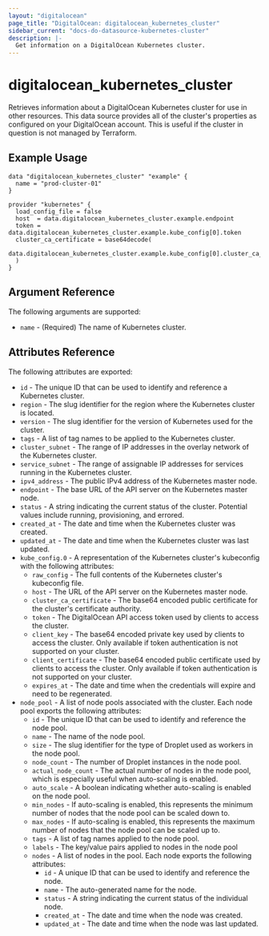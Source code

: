 ```yaml
---
layout: "digitalocean"
page_title: "DigitalOcean: digitalocean_kubernetes_cluster"
sidebar_current: "docs-do-datasource-kubernetes-cluster"
description: |-
  Get information on a DigitalOcean Kubernetes cluster.
---
```


# digitalocean\_kubernetes\_cluster

Retrieves information about a DigitalOcean Kubernetes cluster for use in other resources. This data source provides all of the cluster's properties as configured on your DigitalOcean account. This is useful if the cluster in question is not managed by Terraform.

## Example Usage

```hcl
data "digitalocean_kubernetes_cluster" "example" {
  name = "prod-cluster-01"
}

provider "kubernetes" {
  load_config_file = false
  host  = data.digitalocean_kubernetes_cluster.example.endpoint
  token = data.digitalocean_kubernetes_cluster.example.kube_config[0].token
  cluster_ca_certificate = base64decode(
    data.digitalocean_kubernetes_cluster.example.kube_config[0].cluster_ca_certificate
  )
}
```

## Argument Reference

The following arguments are supported:

* `name` - (Required) The name of Kubernetes cluster.

## Attributes Reference

The following attributes are exported:

* `id` - The unique ID that can be used to identify and reference a Kubernetes cluster.
* `region` - The slug identifier for the region where the Kubernetes cluster is located.
* `version` - The slug identifier for the version of Kubernetes used for the cluster.
* `tags` - A list of tag names to be applied to the Kubernetes cluster.
* `cluster_subnet` - The range of IP addresses in the overlay network of the Kubernetes cluster.
* `service_subnet` - The range of assignable IP addresses for services running in the Kubernetes cluster.
* `ipv4_address` - The public IPv4 address of the Kubernetes master node.
* `endpoint` - The base URL of the API server on the Kubernetes master node.
* `status` -  A string indicating the current status of the cluster. Potential values include running, provisioning, and errored.
* `created_at` - The date and time when the Kubernetes cluster was created.
* `updated_at` - The date and time when the Kubernetes cluster was last updated.
* `kube_config.0` - A representation of the Kubernetes cluster's kubeconfig with the following attributes:
  - `raw_config` - The full contents of the Kubernetes cluster's kubeconfig file.
  - `host` - The URL of the API server on the Kubernetes master node.
  - `cluster_ca_certificate` - The base64 encoded public certificate for the cluster's certificate authority.
  - `token` - The DigitalOcean API access token used by clients to access the cluster.
  - `client_key` - The base64 encoded private key used by clients to access the cluster. Only available if token authentication is not supported on your cluster.
  - `client_certificate` - The base64 encoded public certificate used by clients to access the cluster. Only available if token authentication is not supported on your cluster.
  - `expires_at` - The date and time when the credentials will expire and need to be regenerated.
* `node_pool` - A list of node pools associated with the cluster. Each node pool exports the following attributes:
  - `id` -  The unique ID that can be used to identify and reference the node pool.
  - `name` - The name of the node pool.
  - `size` - The slug identifier for the type of Droplet used as workers in the node pool.
  - `node_count` - The number of Droplet instances in the node pool.
  - `actual_node_count` - The actual number of nodes in the node pool, which is especially useful when auto-scaling is enabled.
  - `auto_scale` - A boolean indicating whether auto-scaling is enabled on the node pool.
  - `min_nodes` - If auto-scaling is enabled, this represents the minimum number of nodes that the node pool can be scaled down to.
  - `max_nodes` - If auto-scaling is enabled, this represents the maximum number of nodes that the node pool can be scaled up to.
  - `tags` - A list of tag names applied to the node pool.
  - `labels` - The key/value pairs applied to nodes in the node pool 
  - `nodes` - A list of nodes in the pool. Each node exports the following attributes:
     + `id` -  A unique ID that can be used to identify and reference the node.
     + `name` - The auto-generated name for the node.
     + `status` -  A string indicating the current status of the individual node.
     + `created_at` - The date and time when the node was created.
     + `updated_at` - The date and time when the node was last updated.
